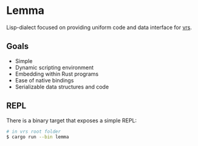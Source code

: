 # Lemma

Lisp-dialect focused on providing uniform code and data interface for
[vrs](https://github.com/leoshimo/vrs/).

## Goals

- Simple
- Dynamic scripting environment
- Embedding within Rust programs
- Ease of native bindings
- Serializable data structures and code

## REPL

There is a binary target that exposes a simple REPL:

```sh
# in vrs root folder
$ cargo run --bin lemma
```

